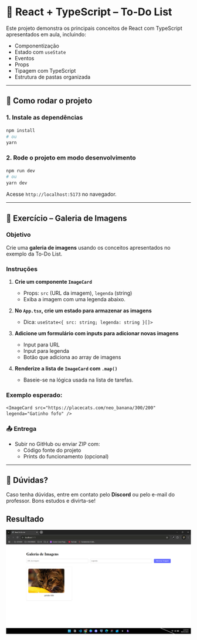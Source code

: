 # 📝 React + TypeScript – To-Do List

Este projeto demonstra os principais conceitos de React com TypeScript apresentados em aula, incluindo:

- Componentização
- Estado com `useState`
- Eventos
- Props
- Tipagem com TypeScript
- Estrutura de pastas organizada

---

## 🚀 Como rodar o projeto

### 1. Instale as dependências

```bash
npm install
# ou
yarn
```

### 2. Rode o projeto em modo desenvolvimento

```bash
npm run dev
# ou
yarn dev
```

Acesse `http://localhost:5173` no navegador.

---

## 🎯 Exercício – Galeria de Imagens

### Objetivo
Crie uma **galeria de imagens** usando os conceitos apresentados no exemplo da To-Do List.

### Instruções

1. **Crie um componente `ImageCard`**
   - Props: `src` (URL da imagem), `legenda` (string)
   - Exiba a imagem com uma legenda abaixo.

2. **No `App.tsx`, crie um estado para armazenar as imagens**
   - Dica: `useState<{ src: string; legenda: string }[]>`

3. **Adicione um formulário com inputs para adicionar novas imagens**
   - Input para URL
   - Input para legenda
   - Botão que adiciona ao array de imagens

4. **Renderize a lista de `ImageCard` com `.map()`**
   - Baseie-se na lógica usada na lista de tarefas.

### Exemplo esperado:

```tsx
<ImageCard src="https://placecats.com/neo_banana/300/200" legenda="Gatinho fofo" />
```

### 📤 Entrega

- Subir no GitHub ou enviar ZIP com:
  - Código fonte do projeto
  - Prints do funcionamento (opcional)

---

## 🤝 **Dúvidas?**

Caso tenha dúvidas, entre em contato pelo **Discord** ou pelo e-mail do professor. Bons estudos e divirta-se!
## Resultado 
![alt text](image.png)
